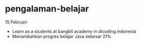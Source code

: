 # pengalaman-belajar

15 Februari 
- Learn as a students at bangkit academy in dicoding indonesia
- Menambahkan progres belajar Java sebesar 21%
